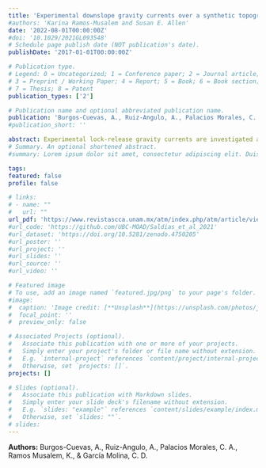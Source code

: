 ```yaml
---
title: 'Experimental downslope gravity currents over a synthetic topography'
#authors: 'Karina Ramos-Musalem and Susan E. Allen'
date: '2022-08-01T00:00:00Z'
#doi: '10.1029/2021GL093548'
# Schedule page publish date (NOT publication's date).
publishDate: '2017-01-01T00:00:00Z'

# Publication type.
# Legend: 0 = Uncategorized; 1 = Conference paper; 2 = Journal article;
# 3 = Preprint / Working Paper; 4 = Report; 5 = Book; 6 = Book section;
# 7 = Thesis; 8 = Patent
publication_types: ['2']

# Publication name and optional abbreviated publication name.
publication: 'Burgos-Cuevas, A., Ruiz-Angulo, A., Palacios Morales, C. A., Ramos Musalem, K., & García Molina, C. D.'
#publication_short: ''

abstract: Experimental lock-release gravity currents are investigated as they propagate downslope over a synthetic varying topography. We emulate and investigate the dynamics of thermally driven winds that propagate downslope while interacting with the roughness of a topographic surface. The mixing processes between the gravity currents and their surroundings are studied with Particle Image Velocimetry (PIV) and entrainment is quantified. The magnitude of the entrainment coefficient is shown to increase as the roughness of the slope increases. Shadowgraph visualizations qualitatively reproduce this behavior. Finally, pressure fields are estimated from velocity fields and the arrival of gravity currents is shown to be detected in pressure time series. This last result may be useful to detect atmospheric gravity currents using only surface pressure measurements. 
# Summary. An optional shortened abstract.
#summary: Lorem ipsum dolor sit amet, consectetur adipiscing elit. Duis posuere tellus ac convallis placerat. Proin tincidunt magna sed ex sollicitudin condimentum.

tags:
featured: false
profile: false

# links:
# - name: ""
#   url: ""
url_pdf: 'https://www.revistascca.unam.mx/atm/index.php/atm/article/view/53156'
#url_code: 'https://github.com/UBC-MOAD/Saldias_et_al_2021'
#url_dataset: 'https://doi.org/10.5281/zenodo.4750205'
#url_poster: ''
#url_project: ''
#url_slides: ''
#url_source: ''
#url_video: ''

# Featured image
# To use, add an image named `featured.jpg/png` to your page's folder.
#image:
#  caption: 'Image credit: [**Unsplash**](https://unsplash.com/photos/jdD8gXaTZsc)'
#  focal_point: ''
#  preview_only: false

# Associated Projects (optional).
#   Associate this publication with one or more of your projects.
#   Simply enter your project's folder or file name without extension.
#   E.g. `internal-project` references `content/project/internal-project/index.md`.
#   Otherwise, set `projects: []`.
projects: []

# Slides (optional).
#   Associate this publication with Markdown slides.
#   Simply enter your slide deck's filename without extension.
#   E.g. `slides: "example"` references `content/slides/example/index.md`.
#   Otherwise, set `slides: ""`.
# slides:
---
```


**Authors:** Burgos-Cuevas, A., Ruiz-Angulo, A., Palacios Morales, C. A., Ramos Musalem, K., & García Molina, C. D.
